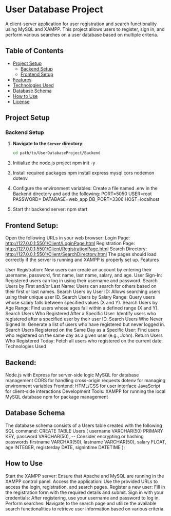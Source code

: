 # User Database Project

A client-server application for user registration and search functionality using MySQL and XAMPP. This project allows users to register, sign in, and perform various searches on a user database based on multiple criteria.

## Table of Contents

- [Project Setup](#project-setup)
  - [Backend Setup](#backend-setup)
  - [Frontend Setup](#frontend-setup)
- [Features](#features)
- [Technologies Used](#technologies-used)
- [Database Schema](#database-schema)
- [How to Use](#how-to-use)
- [License](#license)

## Project Setup

### Backend Setup

1. **Navigate to the `Server` directory**:
   ```bash
   cd path/to/UserDatabaseProject/Backend
2. Initialize the node.js project
npm init -y

3. Install required packages
npm install express mysql cors nodemon dotenv

4. Configure the environment variables:
Create a file named .env in the Backend directory and add the following:
PORT=5050
USER=root
PASSWORD=
DATABASE=web_app
DB_PORT=3306
HOST=localhost

5. Start thr backend server:
npm start

## Frontend Setup:
Open the following URLs in your web browser:
Login Page: http://127.0.0.1:5501/Client/LoginPage.html
Registration Page: http://127.0.0.1:5501/Client/RegistrationPage.html
Search Directory: http://127.0.0.1:5501/Client/SearchDirectory.html
The pages should load correctly if the server is running and XAMPP is properly set up.
Features

User Registration: New users can create an account by entering their username, password, first name, last name, salary, and age.
User Sign-In: Registered users can log in using their username and password.
Search Users by First and/or Last Name: Users can search for others based on their first or last names.
Search Users by User ID: Allows searching users using their unique user ID.
Search Users by Salary Range: Query users whose salary falls between specified values (X and Y).
Search Users by Age Range: Find users whose ages fall within a defined range (X and Y).
Search Users Who Registered After a Specific User: Identify users who registered after a specified user by their user ID.
Search Users Who Never Signed In: Generate a list of users who have registered but never logged in.
Search Users Registered on the Same Day as a Specific User: Find users who registered on the same day as a given user (e.g., John).
Return Users Who Registered Today: Fetch all users who registered on the current date.
Technologies Used

## Backend:
Node.js with Express for server-side logic
MySQL for database management
CORS for handling cross-origin requests
dotenv for managing environment variables
Frontend:
HTML/CSS for user interface
JavaScript for client-side interactions
Development Tools:
XAMPP for running the local MySQL database
npm for package management

## Database Schema

The database schema consists of a Users table created with the following SQL command:
CREATE TABLE Users (
    username VARCHAR(50) PRIMARY KEY,
    password VARCHAR(50), -- Consider encrypting or hashing passwords
    firstname VARCHAR(50),
    lastname VARCHAR(50),
    salary FLOAT,
    age INTEGER,
    registerday DATE,
    signintime DATETIME
);

## How to Use

Start the XAMPP server:
Ensure that Apache and MySQL are running in the XAMPP control panel.
Access the application:
Use the provided URLs to access the login, registration, and search pages.
Register a new user:
Fill in the registration form with the required details and submit.
Sign in with your credentials:
After registering, use your username and password to log in.
Perform searches:
Navigate to the search page and utilize the available search functionalities to retrieve user information based on various criteria.









    

